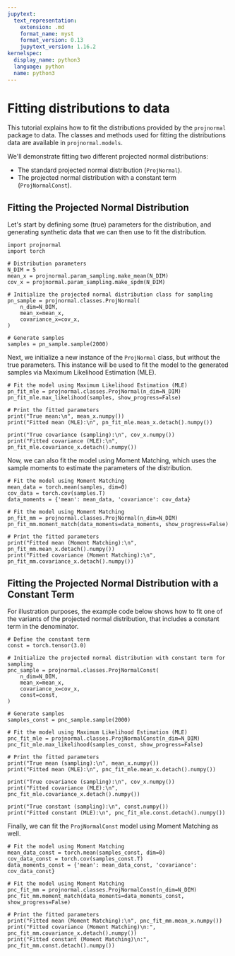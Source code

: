 ```yaml
---
jupytext:
  text_representation:
    extension: .md
    format_name: myst
    format_version: 0.13
    jupytext_version: 1.16.2
kernelspec:
  display_name: python3
  language: python
  name: python3
---
```


# Fitting distributions to data

This tutorial explains how to fit the distributions provided by
the `projnormal` package to data. 
The classes and methods used for fitting the distributions
data are available in `projnormal.models`.

We'll demonstrate fitting two different projected normal distributions:

* The standard projected normal distribution (`ProjNormal`).
* The projected normal distribution with a constant term (`ProjNormalConst`).

## Fitting the Projected Normal Distribution

Let's start by defining some (true) parameters for the distribution, and
generating synthetic data that we can then use to fit the distribution.


```{code-cell} ipython3
import projnormal
import torch

# Distribution parameters
N_DIM = 5
mean_x = projnormal.param_sampling.make_mean(N_DIM)
cov_x = projnormal.param_sampling.make_spdm(N_DIM)

# Initialize the projected normal distribution class for sampling
pn_sample = projnormal.classes.ProjNormal(
    n_dim=N_DIM,
    mean_x=mean_x,
    covariance_x=cov_x,
)

# Generate samples
samples = pn_sample.sample(2000)
```

Next, we initialize a new instance of the `ProjNormal` class, but without
the true parameters. This instance will be used to fit the model to the
generated samples via Maximum Likelihood Estimation (MLE).

```{code-cell} ipython3
# Fit the model using Maximum Likelihood Estimation (MLE)
pn_fit_mle = projnormal.classes.ProjNormal(n_dim=N_DIM)
pn_fit_mle.max_likelihood(samples, show_progress=False)

# Print the fitted parameters
print("True mean:\n", mean_x.numpy())
print("Fitted mean (MLE):\n", pn_fit_mle.mean_x.detach().numpy())

print("True covariance (sampling):\n", cov_x.numpy())
print("Fitted covariance (MLE):\n", pn_fit_mle.covariance_x.detach().numpy())
```

Now, we can also fit the model using Moment Matching, which uses the sample moments
to estimate the parameters of the distribution.

```{code-cell} ipython3
# Fit the model using Moment Matching
mean_data = torch.mean(samples, dim=0)
cov_data = torch.cov(samples.T)
data_moments = {'mean': mean_data, 'covariance': cov_data}

# Fit the model using Moment Matching
pn_fit_mm = projnormal.classes.ProjNormal(n_dim=N_DIM)
pn_fit_mm.moment_match(data_moments=data_moments, show_progress=False)

# Print the fitted parameters
print("Fitted mean (Moment Matching):\n", pn_fit_mm.mean_x.detach().numpy())
print("Fitted covariance (Moment Matching):\n", pn_fit_mm.covariance_x.detach().numpy())
```


## Fitting the Projected Normal Distribution with a Constant Term

For illustration purposes, the example code below shows how to
fit one of the variants of the projected normal distribution, that
includes a constant term in the denominator.

```{code-cell} ipython3
# Define the constant term
const = torch.tensor(3.0)

# Initialize the projected normal distribution with constant term for sampling
pnc_sample = projnormal.classes.ProjNormalConst(
    n_dim=N_DIM,
    mean_x=mean_x,
    covariance_x=cov_x,
    const=const,
)

# Generate samples
samples_const = pnc_sample.sample(2000)

# Fit the model using Maximum Likelihood Estimation (MLE)
pnc_fit_mle = projnormal.classes.ProjNormalConst(n_dim=N_DIM)
pnc_fit_mle.max_likelihood(samples_const, show_progress=False)

# Print the fitted parameters
print("True mean (sampling):\n", mean_x.numpy())
print("Fitted mean (MLE):\n", pnc_fit_mle.mean_x.detach().numpy())

print("True covariance (sampling):\n", cov_x.numpy())
print("Fitted covariance (MLE):\n", pnc_fit_mle.covariance_x.detach().numpy())

print("True constant (sampling):\n", const.numpy())
print("Fitted constant (MLE):\n", pnc_fit_mle.const.detach().numpy())
```

Finally, we can fit the `ProjNormalConst` model using Moment Matching as well.

```{code-cell} ipython3
# Fit the model using Moment Matching
mean_data_const = torch.mean(samples_const, dim=0)
cov_data_const = torch.cov(samples_const.T)
data_moments_const = {'mean': mean_data_const, 'covariance': cov_data_const}

# Fit the model using Moment Matching
pnc_fit_mm = projnormal.classes.ProjNormalConst(n_dim=N_DIM)
pnc_fit_mm.moment_match(data_moments=data_moments_const, show_progress=False)

# Print the fitted parameters
print("Fitted mean (Moment Matching):\n", pnc_fit_mm.mean_x.numpy())
print("Fitted covariance (Moment Matching)\n:", pnc_fit_mm.covariance_x.detach().numpy())
print("Fitted constant (Moment Matching)\n:", pnc_fit_mm.const.detach().numpy())
```
